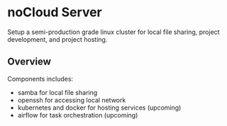 # noCloud Server
Setup a semi-production grade linux cluster for local file sharing, project development, and project hosting.

## Overview
Components includes:
- samba for local file sharing
- openssh for accessing local network
- kubernetes and docker for hosting services (upcoming)
- airflow for task orchestration (upcoming)

